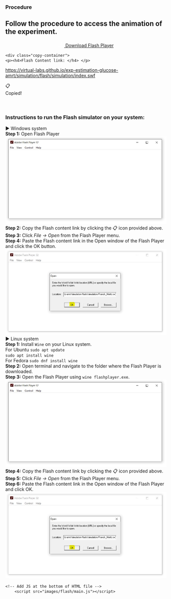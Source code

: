 ### Procedure




## Follow the procedure to access the animation of the experiment. 
   <link rel="stylesheet" href="./images/flash/main.css">
<div class="download-section" style="text-align: center;">
    <a href="simulation/flash/flashplayer.exe" class="download-link" download>
      <svg xmlns="http://www.w3.org/2000/svg" width="18" height="18" fill="white" viewBox="0 0 16 16">
        <path d="M.5 9.9V14a1 1 0 0 0 1 1h13a1 1 0 0 0 1-1V9.9a.5.5 0 0 0-1 0V14H1V9.9a.5.5 0 0 0-1 0z"/>
        <path d="M7.646 11.854a.5.5 0 0 0 .708 0l3-3a.5.5 0 0 0-.708-.708L8.5 10.293V1.5a.5.5 0 0 0-1 0v8.793L5.354 8.146a.5.5 0 1 0-.708.708l3 3z"/>
      </svg>
      Download Flash Player
    </a>
    <!-- <img src="./flash/figure1.jpg" alt="Flash Player Illustration"> -->
  </div>

	<div class="copy-container">
    <p><h4>Flash Content link: </h4> </p>
  <span class="link-text" id="copyText">https://virtual-labs.github.io/exp-estimation-glucose-amrt/simulation/flash/simulation/index.swf</span>
  <div class="copy-icon" onclick="copyLink()">
    📋
  </div>
  <div class="tooltip" id="tooltip">Copied!</div>
</div><br><br>

<h3>Instructions to run the Flash simulator on your system:</h3>
<div class="accordion">
  <!-- Windows Accordion -->
  <div class="accordion-item">
    <div class="accordion-header" onclick="toggleAccordion(this)">
      ▶ Windows system
    </div>
    <div class="accordion-body">
      <div><strong>Step 1:</strong> Open Flash Player<br><img src="images/flash/figure1.jpg" alt="Flash Debugger"></div>
      <div><strong>Step 2:</strong> Copy the Flash content link by clicking the 📋 icon provided above.</div>
      <div><strong>Step 3:</strong> Click <em>File → Open</em> from the Flash Player menu.</div>
      <div><strong>Step 4:</strong> Paste the Flash content link in the Open window of the Flash Player and click the OK button.<br><img src="images/flash/figure2.jpg" alt="Open Flash Link"></div>
    </div>
  </div>

  <!-- Linux Accordion -->
  <div class="accordion-item">
    <div class="accordion-header" onclick="toggleAccordion(this)">
      ▶ Linux system
    </div>
    <div class="accordion-body">
      <div><strong>Step 1:</strong> Install <code>Wine</code> on your Linux system.</div>
      <div>For Ubuntu <code>sudo apt update</code><br><code>sudo apt install wine</code></div>
      <div>For Fedora <code>sudo dnf install wine</code></div>
      <div><strong>Step 2:</strong> Open terminal and navigate to the folder where the Flash Player is downloaded.</div>
      <div><strong>Step 3:</strong> Open the Flash Player using <code>wine flashplayer.exe</code>.<br><img src="images/flash/figure1.jpg" alt="Flash Debugger"></div>
      <div><strong>Step 4:</strong> Copy the Flash content link by clicking the 📋 icon provided above.</div>
      <div><strong>Step 5:</strong> Click <em>File → Open</em> from the Flash Player menu.</div>
      <div><strong>Step 6:</strong> Paste the Flash content link in the Open window of the Flash Player and click OK.<br><img src="images/flash/figure2.jpg" alt="Open Flash Link"></div>
    </div>
  </div>
</div>


	<!-- Add JS at the bottom of HTML file --> 
        <script src="images/flash/main.js"></script>
